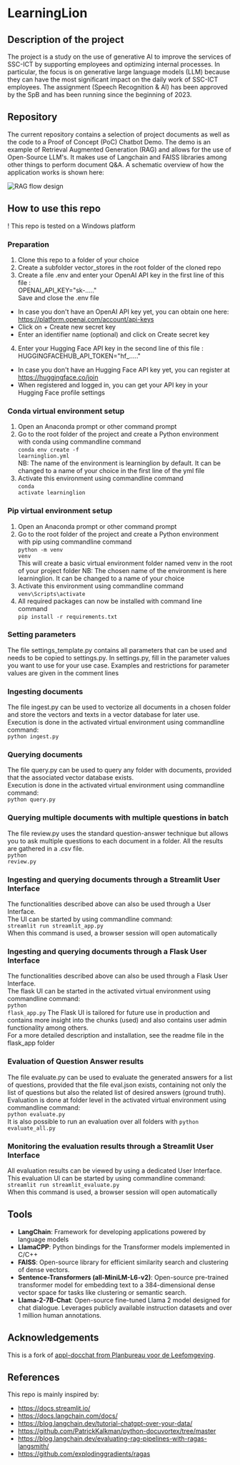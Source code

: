 # LearningLion

## Description of the project
The project is a study on the use of generative AI to improve the services of SSC-ICT by supporting employees and optimizing internal processes. In particular, the focus is on generative large language models (LLM) because they can have the most significant impact on the daily work of SSC-ICT employees. The assignment (Speech Recognition & AI) has been approved by the SpB and has been running since the beginning of 2023. 

## Repository
The current repository contains a selection of project documents as well as the code to a Proof of Concept (PoC) Chatbot Demo. The demo is an example of Retrieval Augmented Generation (RAG) and allows for the use of Open-Source LLM's. It makes use of Langchain and FAISS libraries among other things to perform document Q&A. A schematic overview of how the application works is shown here:

![RAG flow design](https://github.com/SSC-ICT-Innovatie/LearningLion/blob/main/project_docs/images/RAG%20flow%20design.png)

## How to use this repo
! This repo is tested on a Windows platform

### Preparation
1. Clone this repo to a folder of your choice
2. Create a subfolder vector_stores in the root folder of the cloned repo
3. Create a file .env and enter your OpenAI API key in the first line of this file :<br>
OPENAI_API_KEY="sk-....."<br>
Save and close the .env file<br>
* In case you don't have an OpenAI API key yet, you can obtain one here: https://platform.openai.com/account/api-keys
* Click on + Create new secret key
* Enter an identifier name (optional) and click on Create secret key
4. Enter your Hugging Face API key in the second line of this file :<br>
HUGGINGFACEHUB_API_TOKEN="hf_....."<br>
* In case you don't have an Hugging Face API key yet, you can register at https://huggingface.co/join
* When registered and logged in, you can get your API key in your Hugging Face profile settings

### Conda virtual environment setup
1. Open an Anaconda prompt or other command prompt
2. Go to the root folder of the project and create a Python environment with conda using commandline command<br>
<code>conda env create -f learninglion.yml</code><br>
NB: The name of the environment is learninglion by default. It can be changed to a name of your choice in the first line of the yml file
3. Activate this environment using commandline command<br>
<code>conda activate learninglion</code>

### Pip virtual environment setup
1. Open an Anaconda prompt or other command prompt
2. Go to the root folder of the project and create a Python environment with pip using commandline command<br>
<code>python -m venv venv</code><br>
This will create a basic virtual environment folder named venv in the root of your project folder
NB: The chosen name of the environment is here learninglion. It can be changed to a name of your choice
3. Activate this environment using commandline command<br>
<code>venv\Scripts\activate</code>
4. All required packages can now be installed with command line command<br>
<code>pip install -r requirements.txt</code>

### Setting parameters
The file settings_template.py contains all parameters that can be used and needs to be copied to settings.py. In settings.py, fill in the parameter values you want to use for your use case. 
Examples and restrictions for parameter values are given in the comment lines

### Ingesting documents
The file ingest.py can be used to vectorize all documents in a chosen folder and store the vectors and texts in a vector database for later use.<br>
Execution is done in the activated virtual environment using commandline command:<br>
<code>python ingest.py</code>

### Querying documents
The file query.py can be used to query any folder with documents, provided that the associated vector database exists.<br>
Execution is done in the activated virtual environment using commandline command:<br>
<code>python query.py</code>

### Querying multiple documents with multiple questions in batch
The file review.py uses the standard question-answer technique but allows you to ask multiple questions to each document in a folder. 
All the results are gathered in a .csv file.<br>
<code>python review.py</code>

### Ingesting and querying documents through a Streamlit User Interface
The functionalities described above can also be used through a User Interface.<br>
The UI can be started by using commandline command:<br>
<code>streamlit run streamlit_app.py</code><br>
When this command is used, a browser session will open automatically

### Ingesting and querying documents through a Flask User Interface
The functionalities described above can also be used through a Flask User Interface.<br>
The flask UI can be started in the activated virtual environment using commandline command:<br>
<code>python flask_app.py</code>
The Flask UI is tailored for future use in production and contains more insight into the chunks (used) and also contains user admin functionality among others.<br>
For a more detailed description and installation, see the readme file in the  flask_app folder

### Evaluation of Question Answer results
The file evaluate.py can be used to evaluate the generated answers for a list of questions, provided that the file eval.json exists, containing 
not only the list of questions but also the related list of desired answers (ground truth).<br>
Evaluation is done at folder level in the activated virtual environment using commandline command:<br>
<code>python evaluate.py</code><br>
It is also possible to run an evaluation over all folders with <code>python evaluate_all.py</code>

### Monitoring the evaluation results through a Streamlit User Interface
All evaluation results can be viewed by using a dedicated User Interface.<br>
This evaluation UI can be started by using commandline command:<br>
<code>streamlit run streamlit_evaluate.py</code><br>
When this command is used, a browser session will open automatically

## Tools
- **LangChain**: Framework for developing applications powered by language models
- **LlamaCPP**: Python bindings for the Transformer models implemented in C/C++
- **FAISS**: Open-source library for efficient similarity search and clustering of dense vectors.
- **Sentence-Transformers (all-MiniLM-L6-v2)**: Open-source pre-trained transformer model for embedding text to a 384-dimensional dense vector space for tasks like clustering or semantic search.
- **Llama-2-7B-Chat**: Open-source fine-tuned Llama 2 model designed for chat dialogue. Leverages publicly available instruction datasets and over 1 million human annotations. 

## Acknowledgements
This is a fork of [appl-docchat from Planbureau voor de Leefomgeving](https://github.com/pbl-nl/appl-docchat).

## References
This repo is mainly inspired by:
- https://docs.streamlit.io/
- https://docs.langchain.com/docs/
- https://blog.langchain.dev/tutorial-chatgpt-over-your-data/
- https://github.com/PatrickKalkman/python-docuvortex/tree/master
- https://blog.langchain.dev/evaluating-rag-pipelines-with-ragas-langsmith/
- https://github.com/explodinggradients/ragas
